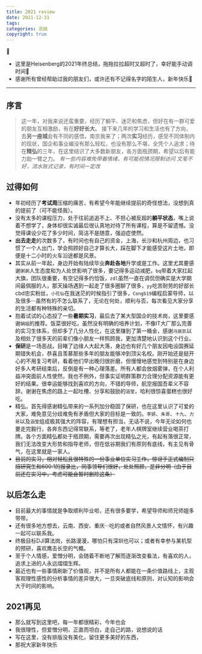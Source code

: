 ```yaml
---
title: 2021 review
date: 2021-12-31
tags: 
categories: 总结
copyright: true
---
```


:pushpin:

- 这里是Heisenberg的2021年终总结，拖拖拉拉超时又超时了，幸好能手动调时间:dash:
- 感谢所有曾经帮助过我的朋友们，或许还有不记得名字的陌生人，新年快乐:tiger2:
<!--more-->

----------

## 序言

> 这一年，对我来说还蛮重要，经历了躺平、迷茫和焦虑，但好在有一群可爱的朋友互相激励，有在**好好长大**。
> 接下来几年的学习和生活也有了方向，去**另一座城**会有不同的感悟，南京我来了；两次**实习**经历，感受不同体制内的现状，国企和事业编没有那么轻松，也没有那么不堪，全凭个人追求；待在**精弘**的三年，在这里结识了大多数新朋友，各方面瓶颈期，希望以后有能力助一臂之力。
> *有一些内容难免带着情绪，有可能视情况限制访问*
> *文笔不好，流水账式记录，有时间一定改*

## 过得如何

- 年初经历了**考试周**压缩的痛苦，有希望今年能继续提前的奇怪想法，没想到真的提前了（可不能怪我）。
- 没有太多的课程压力，处于往前追追不上、不担心被反超的**躺平状态**，嘴上说着不想学了，身体却很实诚最后很认真地对待了所有课程，算是不留遗憾。没觉得课设少花了多少时间，简洁不是随意，强迫症使然。
- **出去走走**的次数多了，有时间也有自己的资金，上海，长沙和杭州周边，也习惯了一个人出门，学会照顾好自己才算长大，踩在脚下才能感受这片土地，即便是十二小时的火车沿途都是风景。
- 其实从前一年起，身边开始有陆续毕业**奔赴各地**升学或是工作。这里尤其要感谢`粥粥`人生态度和为人处世影响了很多，要记得多运动减肥，`bq`带着大家扛起大旗，团队很重要，有空记得多约恰饭，`zdl`虽然一直在调侃但确实是大学期间最佩服的人，那天操场遇到一起走了很多圈聊了很多，`yy`吃苦耐劳的好部长cbd忠实粉丝，`小花仙`在我迷茫的时候指引了很多，`Congb19`编程启蒙导师，以及很多···虽然有的不怎么联系了，无论在何处，顺利与否，每次看见大家分享的生活都有种特殊的亲切。
- 抱着试试的心态投了一些**暑期实习**，最后去了某大型国企的技术岗，这里要感谢`娟姐`的推荐。饭菜很好吃，虽然没有明确的培养计划，不像IT大厂那么完善的实习生体系，但却多了几分人性化，在这里赚到了第一桶金，感谢`冯辰凯`以及相处了很多天的前辈们像小朋友一样照顾我，更加清楚地认识到这个行业。
- **保研**是一场恶战，目睹了边缘人大起大落，身边也有好几个朋友因电设国赛延期错失机会，恭喜且羡慕那些多年的朋友能够冲到顶尖名校。刚开始还是挺开心的不用复习考研，看着他们早出晚归很折磨，但慢慢地感觉到特别是在身边好多人考研结束后，反倒是有一种心理落差。所有人都会放烟雾弹，在个人利益冲突面前人性使然，我也不例外，但事实证明群策群力合理分配资源能有更好的结果。很幸运能够找到喜欢的方向，不错的导师，航空报国吾辈义不容辞。谢谢在焦虑的路上一起吐槽、分享和鼓励的`涵莹`，哈利很惊喜蛋糕也很好吃。
- 精弘，首先得感谢精弘带来的一系列加分稳固了保研，也在这里认识了可爱的大家，难免意见分歧难免有矛盾但大家的目标是一致的。`李妍`、`朱哥`、`十九`、`力哥`以及`涵莹`组成极其强大的阵容，有理想有担当，无话不说，今年无论如何也要走完毅行，各奔东西记得常联系，等老了，老年人棋牌室继续营业喝茶打牌。各个方面精弘都处于瓶颈期，需要再次出现精弘之光，有起有落很正常，我们无法改变大形势和指导老师，但在低谷期我们有原则有底线，有主见有骨气，在这里就是一家人。
- ~~目前的实习，相对轻松且很特殊的一份事业单位实习工作，惊讶于正式编制只招研究生和600:1的报录比，同事领导们很好，处处照顾，是非分明（由于目前还在实习中，考虑可能会暂时删除这条）~~

## 以后怎么走

- 目前最大的事情就是争取顺利毕业啦，还有很多要学，希望导师和师兄师姐多带带。
- 还有很多地方想去，云南、西安、重庆···吃的或者自然风景人文情怀，有兴趣一起可以联系我。
- 终极目标DJI算法岗，长路漫漫，哪怕只有深圳也可以；或者有幸参与某机型的预研，喜欢鹰击长空的气概。
- 至于个人情感，爱憎分明，会随着不断地了解而逐渐改变看法，有喜欢的人，追求上进的人永远熠熠生辉。
- 最近也有一些事情刷新了价值观，并不是所有人都能在一条价值路线上，主观客观理性感性的分析事情的差异很大，一旦突破底线和原则，对认知的影响会大于时间的影响。

## 2021再见

- 那么就写到这里吧，每一年都很精彩，今年也会
- 我很理性，但爱憎分明，正直而坦白，走自己的路，说想说的话
- 写在这里，没有排版没有美化，留住更多美好的东西，
- 那祝大家新年快乐
